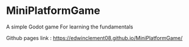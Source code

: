 # MiniPlatformGame
A simple Godot game For learning the fundamentals

Github pages link : https://edwinclement08.github.io/MiniPlatformGame/
